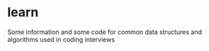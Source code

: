 # learn

Some information and some code for common data structures and algorithms used in coding interviews
